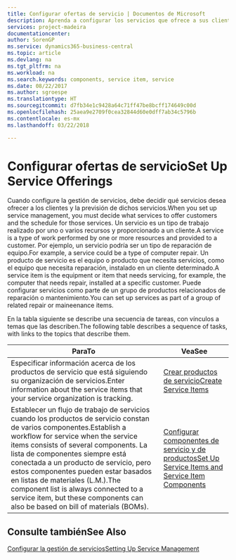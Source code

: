 ```yaml
---
title: Configurar ofertas de servicio | Documentos de Microsoft
description: Aprenda a configurar los servicios que ofrece a sus clientes.
services: project-madeira
documentationcenter: 
author: SorenGP
ms.service: dynamics365-business-central
ms.topic: article
ms.devlang: na
ms.tgt_pltfrm: na
ms.workload: na
ms.search.keywords: components, service item, service
ms.date: 08/22/2017
ms.author: sgroespe
ms.translationtype: HT
ms.sourcegitcommit: d7fb34e1c9428a64c71ff47be8bcff174649c00d
ms.openlocfilehash: 25aea9e2709f0cea32844d60e0dff7ab34c5796b
ms.contentlocale: es-mx
ms.lasthandoff: 03/22/2018

---
```


# <a name="set-up-service-offerings"></a><span data-ttu-id="60a50-103">Configurar ofertas de servicio</span><span class="sxs-lookup"><span data-stu-id="60a50-103">Set Up Service Offerings</span></span>
<span data-ttu-id="60a50-104">Cuando configure la gestión de servicios, debe decidir qué servicios desea ofrecer a los clientes y la previsión de dichos servicios.</span><span class="sxs-lookup"><span data-stu-id="60a50-104">When you set up service management, you must decide what services to offer customers and the schedule for those services.</span></span> <span data-ttu-id="60a50-105">Un servicio es un tipo de trabajo realizado por uno o varios recursos y proporcionado a un cliente.</span><span class="sxs-lookup"><span data-stu-id="60a50-105">A service is a type of work performed by one or more resources and provided to a customer.</span></span> <span data-ttu-id="60a50-106">Por ejemplo, un servicio podría ser un tipo de reparación de equipo.</span><span class="sxs-lookup"><span data-stu-id="60a50-106">For example, a service could be a type of computer repair.</span></span> <span data-ttu-id="60a50-107">Un producto de servicio es el equipo o producto que necesita servicios, como el equipo que necesita reparación, instalado en un cliente determinado.</span><span class="sxs-lookup"><span data-stu-id="60a50-107">A service item is the equipment or item that needs servicing, for example, the computer that needs repair, installed at a specific customer.</span></span> <span data-ttu-id="60a50-108">Puede configurar servicios como parte de un grupo de productos relacionados de reparación o mantenimiento.</span><span class="sxs-lookup"><span data-stu-id="60a50-108">You can set up services as part of a group of related repair or maineenance items.</span></span>  
  
<span data-ttu-id="60a50-109">En la tabla siguiente se describe una secuencia de tareas, con vínculos a temas que las describen.</span><span class="sxs-lookup"><span data-stu-id="60a50-109">The following table describes a sequence of tasks, with links to the topics that describe them.</span></span>  
  
|<span data-ttu-id="60a50-110">**Para**</span><span class="sxs-lookup"><span data-stu-id="60a50-110">**To**</span></span>|<span data-ttu-id="60a50-111">**Vea**</span><span class="sxs-lookup"><span data-stu-id="60a50-111">**See**</span></span>|  
|------------|-------------|  
|<span data-ttu-id="60a50-112">Especificar información acerca de los productos de servicio que está siguiendo su organización de servicios.</span><span class="sxs-lookup"><span data-stu-id="60a50-112">Enter information about the service items that your service organization is tracking.</span></span>|[<span data-ttu-id="60a50-113">Crear productos de servicio</span><span class="sxs-lookup"><span data-stu-id="60a50-113">Create Service Items</span></span>](service-how-to-create-service-items.md)|  
|<span data-ttu-id="60a50-114">Establecer un flujo de trabajo de servicios cuando los productos de servicio constan de varios componentes.</span><span class="sxs-lookup"><span data-stu-id="60a50-114">Establish a workflow for service when the service items consists of several components.</span></span> <span data-ttu-id="60a50-115">La lista de componentes siempre está conectada a un producto de servicio, pero estos componentes pueden estar basados en listas de materiales (L.M.).</span><span class="sxs-lookup"><span data-stu-id="60a50-115">The component list is always connected to a service item, but these components can also be based on bill of materials (BOMs).</span></span>|[<span data-ttu-id="60a50-116">Configurar componentes de servicio y de productos</span><span class="sxs-lookup"><span data-stu-id="60a50-116">Set Up Service Items and Service Item Components</span></span>](service-how-setup-service-items.md)|  
  
## <a name="see-also"></a><span data-ttu-id="60a50-117">Consulte también</span><span class="sxs-lookup"><span data-stu-id="60a50-117">See Also</span></span>  
[<span data-ttu-id="60a50-118">Configurar la gestión de servicios</span><span class="sxs-lookup"><span data-stu-id="60a50-118">Setting Up Service Management</span></span>](service-setup-service.md)   

